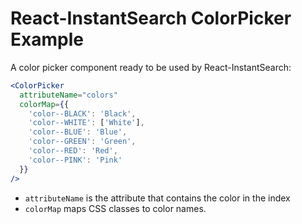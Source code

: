 # React-InstantSearch ColorPicker Example

A color picker component ready to be used by React-InstantSearch:

```jsx
<ColorPicker
  attributeName="colors"
  colorMap={{
    'color--BLACK': 'Black',
    'color--WHITE': ['White'],
    'color--BLUE': 'Blue',
    'color--GREEN': 'Green',
    'color--RED': 'Red',
    'color--PINK': 'Pink'
  }}
/>
```

* `attributeName` is the attribute that contains the color in the index
* `colorMap` maps CSS classes to color names.
